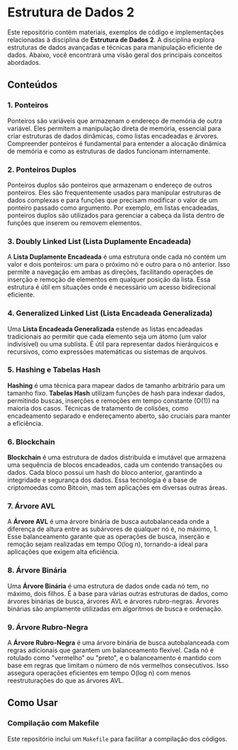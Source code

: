 # Estrutura de Dados 2

Este repositório contém materiais, exemplos de código e implementações relacionadas à disciplina de **Estrutura de Dados 2**. A disciplina explora estruturas de dados avançadas e técnicas para manipulação eficiente de dados. Abaixo, você encontrará uma visão geral dos principais conceitos abordados.

## Conteúdos

### 1. Ponteiros
Ponteiros são variáveis que armazenam o endereço de memória de outra variável. Eles permitem a manipulação direta de memória, essencial para criar estruturas de dados dinâmicas, como listas encadeadas e árvores. Compreender ponteiros é fundamental para entender a alocação dinâmica de memória e como as estruturas de dados funcionam internamente.

### 2. Ponteiros Duplos
Ponteiros duplos são ponteiros que armazenam o endereço de outros ponteiros. Eles são frequentemente usados para manipular estruturas de dados complexas e para funções que precisam modificar o valor de um ponteiro passado como argumento. Por exemplo, em listas encadeadas, ponteiros duplos são utilizados para gerenciar a cabeça da lista dentro de funções que inserem ou removem elementos.

### 3. Doubly Linked List (Lista Duplamente Encadeada)
A **Lista Duplamente Encadeada** é uma estrutura onde cada nó contém um valor e dois ponteiros: um para o próximo nó e outro para o nó anterior. Isso permite a navegação em ambas as direções, facilitando operações de inserção e remoção de elementos em qualquer posição da lista. Essa estrutura é útil em situações onde é necessário um acesso bidirecional eficiente.

### 4. Generalized Linked List (Lista Encadeada Generalizada)
Uma **Lista Encadeada Generalizada** estende as listas encadeadas tradicionais ao permitir que cada elemento seja um átomo (um valor indivisível) ou uma sublista. É útil para representar dados hierárquicos e recursivos, como expressões matemáticas ou sistemas de arquivos.

### 5. Hashing e Tabelas Hash
**Hashing** é uma técnica para mapear dados de tamanho arbitrário para um tamanho fixo. **Tabelas Hash** utilizam funções de hash para indexar dados, permitindo buscas, inserções e remoções em tempo constante (O(1)) na maioria dos casos. Técnicas de tratamento de colisões, como encadeamento separado e endereçamento aberto, são cruciais para manter a eficiência.

### 6. Blockchain
**Blockchain** é uma estrutura de dados distribuída e imutável que armazena uma sequência de blocos encadeados, cada um contendo transações ou dados. Cada bloco possui um hash do bloco anterior, garantindo a integridade e segurança dos dados. Essa tecnologia é a base de criptomoedas como Bitcoin, mas tem aplicações em diversas outras áreas.

### 7. Árvore AVL
A **Árvore AVL** é uma árvore binária de busca autobalanceada onde a diferença de altura entre as subárvores de qualquer nó é, no máximo, 1. Esse balanceamento garante que as operações de busca, inserção e remoção sejam realizadas em tempo O(log n), tornando-a ideal para aplicações que exigem alta eficiência.

### 8. Árvore Binária
Uma **Árvore Binária** é uma estrutura de dados onde cada nó tem, no máximo, dois filhos. É a base para várias outras estruturas de dados, como árvores binárias de busca, árvores AVL e árvores rubro-negras. Árvores binárias são amplamente utilizadas em algoritmos de busca e ordenação.

### 9. Árvore Rubro-Negra
A **Árvore Rubro-Negra** é uma árvore binária de busca autobalanceada com regras adicionais que garantem um balanceamento flexível. Cada nó é rotulado como "vermelho" ou "preto", e o balanceamento é mantido com base em regras que limitam o número de nós vermelhos consecutivos. Isso assegura operações eficientes em tempo O(log n) com menos reestruturações do que as árvores AVL.

## Como Usar

### Compilação com Makefile

Este repositório inclui um `Makefile` para facilitar a compilação dos códigos. 


